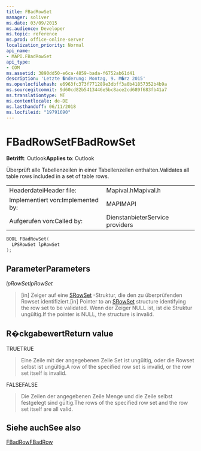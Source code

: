 ```yaml
---
title: FBadRowSet
manager: soliver
ms.date: 03/09/2015
ms.audience: Developer
ms.topic: reference
ms.prod: office-online-server
localization_priority: Normal
api_name:
- MAPI.FBadRowSet
api_type:
- COM
ms.assetid: 3890dd50-e6ca-4859-bada-f6752ab61d41
description: 'Letzte �nderung: Montag, 9. M�rz 2015'
ms.openlocfilehash: e6963fc373f771289e3dbff3a0b41857352b4b9a
ms.sourcegitcommit: 9d60cd82b5413446e5bc8ace2cd689f683fb41a7
ms.translationtype: MT
ms.contentlocale: de-DE
ms.lasthandoff: 06/11/2018
ms.locfileid: "19791690"
---
```

# <a name="fbadrowset"></a><span data-ttu-id="02693-103">FBadRowSet</span><span class="sxs-lookup"><span data-stu-id="02693-103">FBadRowSet</span></span>

  
  
<span data-ttu-id="02693-104">**Betrifft**: Outlook</span><span class="sxs-lookup"><span data-stu-id="02693-104">**Applies to**: Outlook</span></span> 
  
<span data-ttu-id="02693-105">Überprüft alle Tabellenzeilen in einer Tabellenzeilen enthalten.</span><span class="sxs-lookup"><span data-stu-id="02693-105">Validates all table rows included in a set of table rows.</span></span>
  
|||
|:-----|:-----|
|<span data-ttu-id="02693-106">Headerdatei</span><span class="sxs-lookup"><span data-stu-id="02693-106">Header file:</span></span>  <br/> |<span data-ttu-id="02693-107">Mapival.h</span><span class="sxs-lookup"><span data-stu-id="02693-107">Mapival.h</span></span>  <br/> |
|<span data-ttu-id="02693-108">Implementiert von:</span><span class="sxs-lookup"><span data-stu-id="02693-108">Implemented by:</span></span>  <br/> |<span data-ttu-id="02693-109">MAPI</span><span class="sxs-lookup"><span data-stu-id="02693-109">MAPI</span></span>  <br/> |
|<span data-ttu-id="02693-110">Aufgerufen von:</span><span class="sxs-lookup"><span data-stu-id="02693-110">Called by:</span></span>  <br/> |<span data-ttu-id="02693-111">Dienstanbieter</span><span class="sxs-lookup"><span data-stu-id="02693-111">Service providers</span></span>  <br/> |
   
```cpp
BOOL FBadRowSet(
  LPSRowSet lpRowSet
);
```

## <a name="parameters"></a><span data-ttu-id="02693-112">Parameter</span><span class="sxs-lookup"><span data-stu-id="02693-112">Parameters</span></span>

 <span data-ttu-id="02693-113">_lpRowSet_</span><span class="sxs-lookup"><span data-stu-id="02693-113">_lpRowSet_</span></span>
  
> <span data-ttu-id="02693-114">[in] Zeiger auf eine [SRowSet](srowset.md) -Struktur, die den zu überprüfenden Rowset identifiziert.</span><span class="sxs-lookup"><span data-stu-id="02693-114">[in] Pointer to an [SRowSet](srowset.md) structure identifying the row set to be validated.</span></span> <span data-ttu-id="02693-115">Wenn der Zeiger NULL ist, ist die Struktur ungültig.</span><span class="sxs-lookup"><span data-stu-id="02693-115">If the pointer is NULL, the structure is invalid.</span></span> 
    
## <a name="return-value"></a><span data-ttu-id="02693-116">R�ckgabewert</span><span class="sxs-lookup"><span data-stu-id="02693-116">Return value</span></span>

<span data-ttu-id="02693-117">TRUE</span><span class="sxs-lookup"><span data-stu-id="02693-117">TRUE</span></span> 
  
> <span data-ttu-id="02693-118">Eine Zeile mit der angegebenen Zeile Set ist ungültig, oder die Rowset selbst ist ungültig.</span><span class="sxs-lookup"><span data-stu-id="02693-118">A row of the specified row set is invalid, or the row set itself is invalid.</span></span> 
    
<span data-ttu-id="02693-119">FALSE</span><span class="sxs-lookup"><span data-stu-id="02693-119">FALSE</span></span> 
  
> <span data-ttu-id="02693-120">Die Zeilen der angegebenen Zeile Menge und die Zeile selbst festgelegt sind gültig.</span><span class="sxs-lookup"><span data-stu-id="02693-120">The rows of the specified row set and the row set itself are all valid.</span></span>
    
## <a name="see-also"></a><span data-ttu-id="02693-121">Siehe auch</span><span class="sxs-lookup"><span data-stu-id="02693-121">See also</span></span>



[<span data-ttu-id="02693-122">FBadRow</span><span class="sxs-lookup"><span data-stu-id="02693-122">FBadRow</span></span>](fbadrow.md)

